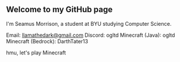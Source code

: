 ## Welcome to my GitHub page

I'm Seamus Morrison, a student at BYU studying Computer Science.

Email: llamathedark@gmail.com
Discord: ogltd
Minecraft (Java): ogltd
Minecraft (Bedrock): DarthTater13

hmu, let's play Minecraft


<!--
**LlamaTheDark/LlamaTheDark** is a ✨ _special_ ✨ repository because its `README.md` (this file) appears on your GitHub profile.

Here are some ideas to get you started:

- 🔭 I’m currently working on ...
- 🌱 I’m currently learning ...
- 👯 I’m looking to collaborate on ...
- 🤔 I’m looking for help with ...
- 💬 Ask me about ...
- 📫 How to reach me: ...
- 😄 Pronouns: ...
- ⚡ Fun fact: ...
-->
